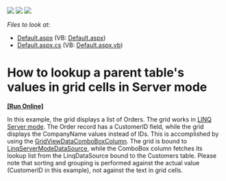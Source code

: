 <!-- default badges list -->
![](https://img.shields.io/endpoint?url=https://codecentral.devexpress.com/api/v1/VersionRange/128541619/11.1.4%2B)
[![](https://img.shields.io/badge/Open_in_DevExpress_Support_Center-FF7200?style=flat-square&logo=DevExpress&logoColor=white)](https://supportcenter.devexpress.com/ticket/details/E1353)
[![](https://img.shields.io/badge/📖_How_to_use_DevExpress_Examples-e9f6fc?style=flat-square)](https://docs.devexpress.com/GeneralInformation/403183)
<!-- default badges end -->
<!-- default file list -->
*Files to look at*:

* [Default.aspx](./CS/WebSite/Default.aspx) (VB: [Default.aspx](./VB/WebSite/Default.aspx))
* [Default.aspx.cs](./CS/WebSite/Default.aspx.cs) (VB: [Default.aspx.vb](./VB/WebSite/Default.aspx.vb))
<!-- default file list end -->
# How to lookup a parent table's values in grid cells in Server mode
<!-- run online -->
**[[Run Online]](https://codecentral.devexpress.com/e1353/)**
<!-- run online end -->


<p>In this example, the grid displays a list of Orders. The grid works in <a href="http://documentation.devexpress.com/#AspNet/CustomDocument4059">LINQ Server mode</a>. The Order record has a CustomerID field, while the grid displays the CompanyName values instead of IDs. This is accomplished by using the <a href="http://documentation.devexpress.com/#AspNet/clsDevExpressWebASPxGridViewGridViewDataComboBoxColumntopic">GridViewDataComboBoxColumn</a>. The grid is bound to <a href="http://documentation.devexpress.com/#CoreLibraries/clsDevExpressDataLinqLinqServerModeDataSourcetopic">LinqServerModeDataSource</a>, while the ComboBox column fetches its lookup list from the LinqDataSource bound to the Customers table. Please note that sorting and grouping is performed against the actual value (CustomerID in this example), not against the text in grid cells.</p>

<br/>



